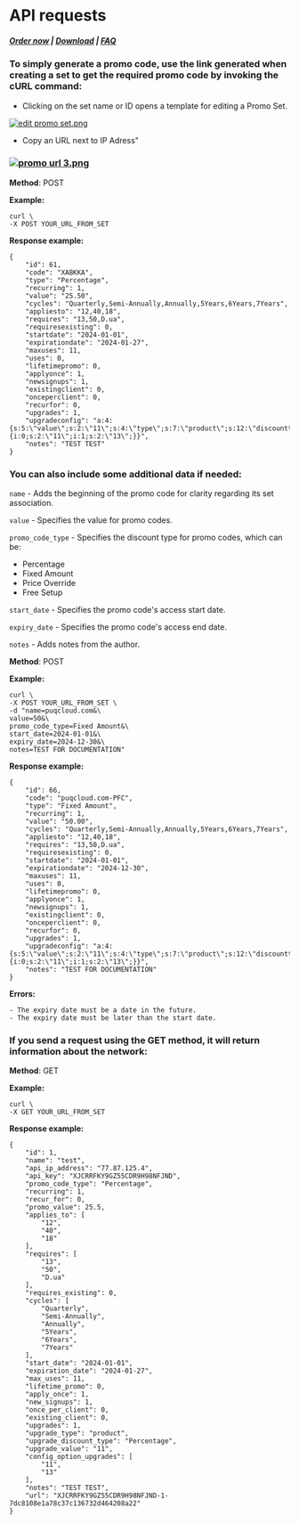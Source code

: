 # API requests

#####  [Order now](https://puqcloud.com/whmcs-addon-puq-customization.php) | [Download](https://download.puqcloud.com/WHMCS/addons/PUQ-Customization/) | [FAQ](https://faq.puqcloud.com/)

### To simply generate a promo code, use the link generated when creating a set to get the required promo code by invoking the cURL command:

- Clicking on the set name or ID opens a template for editing a Promo Set.

[![edit promo set.png](https://doc.puq.info/uploads/images/gallery/2024-01/scaled-1680-/edit-promo-set.png)](https://doc.puq.info/uploads/images/gallery/2024-01/edit-promo-set.png)

- Copy an URL next to IP Adress"

### [![promo url 3.png](https://doc.puq.info/uploads/images/gallery/2024-01/scaled-1680-/promo-url-3.png)](https://doc.puq.info/uploads/images/gallery/2024-01/promo-url-3.png)

**Method**: POST

**Example:**

```
curl \
-X POST YOUR_URL_FROM_SET
```

**Response example:**

```
{
    "id": 61,
    "code": "XABKKA",
    "type": "Percentage",
    "recurring": 1,
    "value": "25.50",
    "cycles": "Quarterly,Semi-Annually,Annually,5Years,6Years,7Years",
    "appliesto": "12,40,18",
    "requires": "13,50,D.ua",
    "requiresexisting": 0,
    "startdate": "2024-01-01",
    "expirationdate": "2024-01-27",
    "maxuses": 11,
    "uses": 0,
    "lifetimepromo": 0,
    "applyonce": 1,
    "newsignups": 1,
    "existingclient": 0,
    "onceperclient": 0,
    "recurfor": 0,
    "upgrades": 1,
    "upgradeconfig": "a:4:{s:5:\"value\";s:2:\"11\";s:4:\"type\";s:7:\"product\";s:12:\"discounttype\";s:10:\"Percentage\";s:13:\"configoptions\";a:2:{i:0;s:2:\"11\";i:1;s:2:\"13\";}}",
    "notes": "TEST TEST"
}
```


### You can also include some additional data if needed:

`name` - Adds the beginning of the promo code for clarity regarding its set association.

`value` - Specifies the value for promo codes.

`promo_code_type` - Specifies the discount type for promo codes, which can be:

- Percentage
- Fixed Amount
- Price Override
- Free Setup

`start_date` - Specifies the promo code's access start date.

`expiry_date` - Specifies the promo code's access end date.

`notes` - Adds notes from the author.

**Method**: POST

**Example:**

```
curl \
-X POST YOUR_URL_FROM_SET \
-d "name=puqcloud.com&\
value=50&\
promo_code_type=Fixed Amount&\
start_date=2024-01-01&\
expiry_date=2024-12-30&\
notes=TEST FOR DOCUMENTATION"
```

**Response example:**

```
{
    "id": 66,
    "code": "puqcloud.com-PFC",
    "type": "Fixed Amount",
    "recurring": 1,
    "value": "50.00",
    "cycles": "Quarterly,Semi-Annually,Annually,5Years,6Years,7Years",
    "appliesto": "12,40,18",
    "requires": "13,50,D.ua",
    "requiresexisting": 0,
    "startdate": "2024-01-01",
    "expirationdate": "2024-12-30",
    "maxuses": 11,
    "uses": 0,
    "lifetimepromo": 0,
    "applyonce": 1,
    "newsignups": 1,
    "existingclient": 0,
    "onceperclient": 0,
    "recurfor": 0,
    "upgrades": 1,
    "upgradeconfig": "a:4:{s:5:\"value\";s:2:\"11\";s:4:\"type\";s:7:\"product\";s:12:\"discounttype\";s:10:\"Percentage\";s:13:\"configoptions\";a:2:{i:0;s:2:\"11\";i:1;s:2:\"13\";}}",
    "notes": "TEST FOR DOCUMENTATION"
}
```

**Errors:**

```
- The expiry date must be a date in the future.
- The expiry date must be later than the start date.
```

### If you send a request using the GET method, it will return information about the network:

**Method**: GET

**Example:**

```
curl \
-X GET YOUR_URL_FROM_SET
```

**Response example:**

```
{
    "id": 1,
    "name": "test",
    "api_ip_address": "77.87.125.4",
    "api_key": "XJCRRFKY9GZ55CDR9H98NFJND",
    "promo_code_type": "Percentage",
    "recurring": 1,
    "recur_for": 0,
    "promo_value": 25.5,
    "applies_to": [
        "12",
        "40",
        "18"
    ],
    "requires": [
        "13",
        "50",
        "D.ua"
    ],
    "requires_existing": 0,
    "cycles": [
        "Quarterly",
        "Semi-Annually",
        "Annually",
        "5Years",
        "6Years",
        "7Years"
    ],
    "start_date": "2024-01-01",
    "expiration_date": "2024-01-27",
    "max_uses": 11,
    "lifetime_promo": 0,
    "apply_once": 1,
    "new_signups": 1,
    "once_per_client": 0,
    "existing_client": 0,
    "upgrades": 1,
    "upgrade_type": "product",
    "upgrade_discount_type": "Percentage",
    "upgrade_value": "11",
    "config_option_upgrades": [
        "11",
        "13"
    ],
    "notes": "TEST TEST",
    "url": "XJCRRFKY9GZ55CDR9H98NFJND-1-7dc8108e1a78c37c136732d464208a22"
}
```